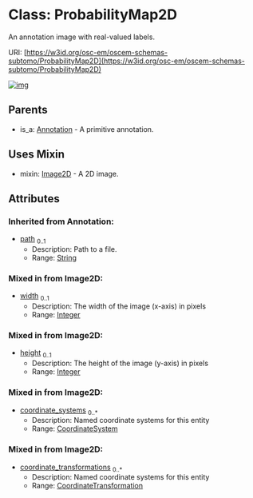 
# Class: ProbabilityMap2D

An annotation image with real-valued labels.

URI: [https://w3id.org/osc-em/oscem-schemas-subtomo/ProbabilityMap2D](https://w3id.org/osc-em/oscem-schemas-subtomo/ProbabilityMap2D)


[![img](https://yuml.me/diagram/nofunky;dir:TB/class/[ProbabilityMap2D&#124;width:integer%20%3F;height:integer%20%3F;path(i):string%20%3F]uses%20-.->[Image2D],[Annotation]^-[ProbabilityMap2D],[Image2D],[CoordinateTransformation],[CoordinateSystem],[Annotation])](https://yuml.me/diagram/nofunky;dir:TB/class/[ProbabilityMap2D&#124;width:integer%20%3F;height:integer%20%3F;path(i):string%20%3F]uses%20-.->[Image2D],[Annotation]^-[ProbabilityMap2D],[Image2D],[CoordinateTransformation],[CoordinateSystem],[Annotation])

## Parents

 *  is_a: [Annotation](Annotation.md) - A primitive annotation.

## Uses Mixin

 *  mixin: [Image2D](Image2D.md) - A 2D image.

## Attributes


### Inherited from Annotation:

 * [path](path.md)  <sub>0..1</sub>
     * Description: Path to a file.
     * Range: [String](types/String.md)

### Mixed in from Image2D:

 * [width](width.md)  <sub>0..1</sub>
     * Description: The width of the image (x-axis) in pixels
     * Range: [Integer](types/Integer.md)

### Mixed in from Image2D:

 * [height](height.md)  <sub>0..1</sub>
     * Description: The height of the image (y-axis) in pixels
     * Range: [Integer](types/Integer.md)

### Mixed in from Image2D:

 * [coordinate_systems](coordinate_systems.md)  <sub>0..\*</sub>
     * Description: Named coordinate systems for this entity
     * Range: [CoordinateSystem](CoordinateSystem.md)

### Mixed in from Image2D:

 * [coordinate_transformations](coordinate_transformations.md)  <sub>0..\*</sub>
     * Description: Named coordinate systems for this entity
     * Range: [CoordinateTransformation](CoordinateTransformation.md)
